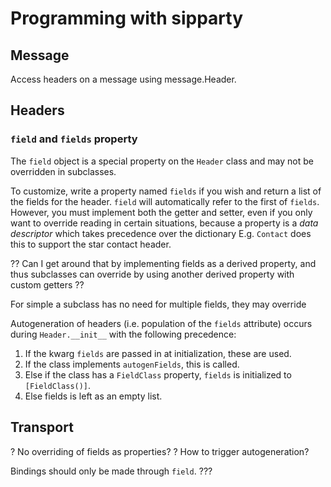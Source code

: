 # Programming with sipparty #

## Message ##

Access headers on a message using message.<type>Header.

## Headers ##

### `field` and `fields` property ###

The `field` object is a special property on the `Header` class and may not be overridden in subclasses. 

To customize, write a property named  `fields` if you wish and return a list of the fields for the header. `field` will automatically refer to the first of `fields`. However, you must implement both the getter and setter, even if you only want to override reading in certain situations, because a property is a *data descriptor* which takes precedence over the dictionary   E.g. `Contact` does this to support the star contact header.

?? Can I get around that by implementing fields as a derived property, and thus subclasses can override by using another derived property with custom getters ??

For simple a subclass has no need for multiple fields, they may override 

Autogeneration of headers (i.e. population of the `fields` attribute) occurs during `Header.__init__` with the following precedence:

1. If the kwarg `fields` are passed in at initialization, these are used.
1. If the class implements `autogenFields`, this is called.
2. Else if the class has a `FieldClass` property, `fields` is initialized to `[FieldClass()]`.
3. Else fields is left as an empty list.

## Transport ##



? No overriding of fields as properties?
? How to trigger autogeneration?

Bindings should only be made through `field`. ???
